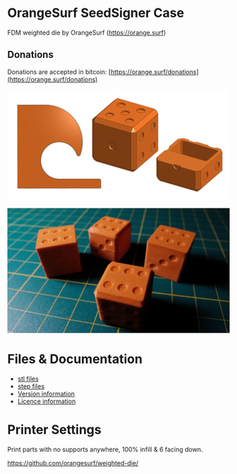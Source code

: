 # OrangeSurf SeedSigner Case
FDM weighted die by OrangeSurf (https://orange.surf)

## Donations 
Donations are accepted in bitcoin: [https://orange.surf/donations](https://orange.surf/donations)

![](/images/weighted-die.png)

![](/images/weighted-die-printed.jpg)

# Files & Documentation 
- [stl files](/stl)
- [step files](/step)
- [Version information](/CHANGES.md)
- [Licence information](/LICENCE.md)

# Printer Settings
Print parts with no supports anywhere, 100% infill & 6 facing down.

https://github.com/orangesurf/weighted-die/
